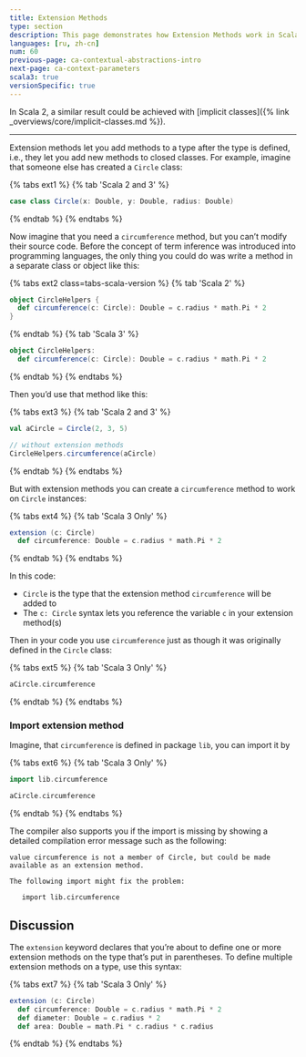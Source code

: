 ```yaml
---
title: Extension Methods
type: section
description: This page demonstrates how Extension Methods work in Scala 3.
languages: [ru, zh-cn]
num: 60
previous-page: ca-contextual-abstractions-intro
next-page: ca-context-parameters
scala3: true
versionSpecific: true
---
```


In Scala 2, a similar result could be achieved with [implicit classes]({% link _overviews/core/implicit-classes.md %}).

---

Extension methods let you add methods to a type after the type is defined, i.e., they let you add new methods to closed classes.
For example, imagine that someone else has created a `Circle` class:

{% tabs ext1 %}
{% tab 'Scala 2 and 3' %}
```scala
case class Circle(x: Double, y: Double, radius: Double)
```
{% endtab %}
{% endtabs %}

Now imagine that you need a `circumference` method, but you can’t modify their source code.
Before the concept of term inference was introduced into programming languages, the only thing you could do was write a method in a separate class or object like this:

{% tabs ext2 class=tabs-scala-version %}
{% tab 'Scala 2' %}
```scala
object CircleHelpers {
  def circumference(c: Circle): Double = c.radius * math.Pi * 2
}
```
{% endtab %}
{% tab 'Scala 3' %}
```scala
object CircleHelpers:
  def circumference(c: Circle): Double = c.radius * math.Pi * 2
```
{% endtab %}
{% endtabs %}

Then you’d use that method like this:

{% tabs ext3 %}
{% tab 'Scala 2 and 3' %}
```scala
val aCircle = Circle(2, 3, 5)

// without extension methods
CircleHelpers.circumference(aCircle)
```
{% endtab %}
{% endtabs %}

But with extension methods you can create a `circumference` method to work on `Circle` instances:

{% tabs ext4 %}
{% tab 'Scala 3 Only' %}
```scala
extension (c: Circle)
  def circumference: Double = c.radius * math.Pi * 2
```
{% endtab %}
{% endtabs %}

In this code:

- `Circle` is the type that the extension method `circumference` will be added to
- The `c: Circle` syntax lets you reference the variable `c` in your extension method(s)

Then in your code you use `circumference` just as though it was originally defined in the `Circle` class:

{% tabs ext5 %}
{% tab 'Scala 3 Only' %}
```scala
aCircle.circumference
```
{% endtab %}
{% endtabs %}

### Import extension method

Imagine, that `circumference` is defined in package `lib`, you can import it by

{% tabs ext6 %}
{% tab 'Scala 3 Only' %}
```scala
import lib.circumference

aCircle.circumference
```
{% endtab %}
{% endtabs %}

The compiler also supports you if the import is missing by showing a detailed compilation error message such as the following:

```text
value circumference is not a member of Circle, but could be made available as an extension method.

The following import might fix the problem:

   import lib.circumference
```

## Discussion

The `extension` keyword declares that you’re about to define one or more extension methods on the type that’s put in parentheses.
To define multiple extension methods on a type, use this syntax:

{% tabs ext7 %}
{% tab 'Scala 3 Only' %}
```scala
extension (c: Circle)
  def circumference: Double = c.radius * math.Pi * 2
  def diameter: Double = c.radius * 2
  def area: Double = math.Pi * c.radius * c.radius
```
{% endtab %}
{% endtabs %}


